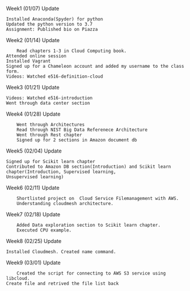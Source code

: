 Week1 (01/07) Update
	
	Installed Anaconda(Spyder) for python
	Updated the python version to 3.7
	Assignment: Published bio on Piazza

Week2 (01/14) Update

    	Read chapters 1-3 in Cloud Computing book.
	Attended online session
	Installed Vagrant
	Signed up for a Chameleon account and added my username to the class form.
	Videos: Watched e516-definition-cloud

Week3 (01/21) Update
		
	Videos: Watched e516-introduction
	Went through data center section
		
Week4 (01/28) Update
               
        Went through Architectures
        Read through NIST Big Data Referenece Architecture
        Went through Rest chapter
        Signed up for 2 sections in Amazon document db 

Week5 (02/04) Update
               
	Signed up for Scikit learn chapter
	Contributed to Amazon DB section(Introduction) and Scikit learn chapter(Introduction, Supervised learning, 
	Unsupervised learning)
	       
	       
Week6 (02/11)  Update

        Shortlisted project on  Cloud Service Filemanagement with AWS.
        Understanding cloudmesh architecture.
	      
	      
Week7 (02/18)  Update

        Added Data exploration section to Scikit learn chapter.
        Executed CPU example.

Week8 (02/25)  Update 
              
	Installed Cloudmesh. Created name command.

Week9 (03/01)  Update

        Created the script for connecting to AWS S3 service using libcloud.
	Create file and retrived the file list back

               
               
               
